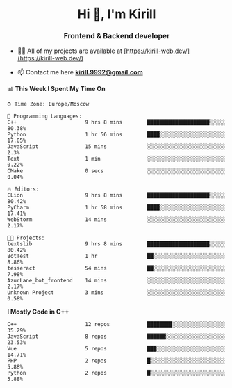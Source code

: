 <h1 align="center">Hi 👋, I'm Kirill</h1>
<h3 align="center">Frontend & Backend developer</h3>

- 👨‍💻 All of my projects are available at [https://kirill-web.dev/](https://kirill-web.dev/)

- 📫 Contact me here **kirill.9992@gmail.com**











<!--START_SECTION:waka-->
📊 **This Week I Spent My Time On** 

```text
⌚︎ Time Zone: Europe/Moscow

💬 Programming Languages: 
C++                      9 hrs 8 mins        ████████████████████░░░░░   80.38% 
Python                   1 hr 56 mins        ████░░░░░░░░░░░░░░░░░░░░░   17.05% 
JavaScript               15 mins             ░░░░░░░░░░░░░░░░░░░░░░░░░   2.3% 
Text                     1 min               ░░░░░░░░░░░░░░░░░░░░░░░░░   0.22% 
CMake                    0 secs              ░░░░░░░░░░░░░░░░░░░░░░░░░   0.04%

🔥 Editors: 
CLion                    9 hrs 8 mins        ████████████████████░░░░░   80.42% 
PyCharm                  1 hr 58 mins        ████░░░░░░░░░░░░░░░░░░░░░   17.41% 
WebStorm                 14 mins             ░░░░░░░░░░░░░░░░░░░░░░░░░   2.17%

🐱‍💻 Projects: 
textslib                 9 hrs 8 mins        ████████████████████░░░░░   80.42% 
BotTest                  1 hr                ██░░░░░░░░░░░░░░░░░░░░░░░   8.86% 
tesseract                54 mins             ██░░░░░░░░░░░░░░░░░░░░░░░   7.98% 
AzurLane_bot_frontend    14 mins             ░░░░░░░░░░░░░░░░░░░░░░░░░   2.17% 
Unknown Project          3 mins              ░░░░░░░░░░░░░░░░░░░░░░░░░   0.58%

```

**I Mostly Code in C++** 

```text
C++                      12 repos            ████████░░░░░░░░░░░░░░░░░   35.29% 
JavaScript               8 repos             ██████░░░░░░░░░░░░░░░░░░░   23.53% 
Vue                      5 repos             ███░░░░░░░░░░░░░░░░░░░░░░   14.71% 
PHP                      2 repos             █░░░░░░░░░░░░░░░░░░░░░░░░   5.88% 
Python                   2 repos             █░░░░░░░░░░░░░░░░░░░░░░░░   5.88%

```



<!--END_SECTION:waka-->
